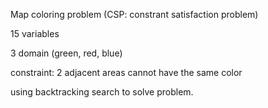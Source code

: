 Map coloring problem (CSP: constrant satisfaction problem)

15 variables

3 domain (green, red, blue)

constraint: 2 adjacent areas cannot have the same color

using backtracking search to solve problem.
